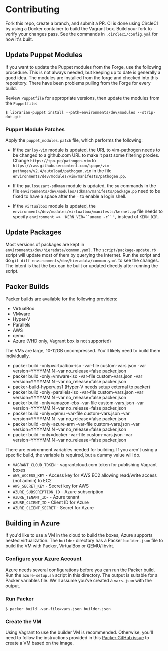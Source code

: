 # Contributing

Fork this repo, create a branch, and submit a PR. CI is done using CircleCI by using a Docker container to build the Vagrant box. Build your fork to verify your changes pass. See the commands in `.circleci/config.yml` for how it's built.

## Update Puppet Modules

If you want to update the Puppet modules from the Forge, use the following procedure. This is not always needed, but keeping up to date is generally a good idea. The modules are installed from the forge and checked into this repository. There have been problems pulling from the Forge for every build.

Review `Puppetfile` for appropriate versions, then update the modules from the `Puppetfile`:
```shell
$ librarian-puppet install --path=environments/dev/modules --strip-dot-git
```

### Puppet Module Patches

Apply the `puppet_modules.patch` file, which performs the following:

* If the `zanloy-vim` module is updated, the URL to vim-pathogen needs to be changed to a github.com URL to make it past some filtering proxies. Change `https://tpo.pe/pathogen.vim` to `https://raw.githubusercontent.com/tpope/vim-pathogen/v2.4/autoload/pathogen.vim` in the file `environments/dev/modules/vim/manifests/pathogen.pp`.

* If the `paulosuzart-sdkman` module is updated, the `su` commands in the file `environments/dev/modules/sdkman/manifests/package.pp` need to be fixed to have a space after the ` - ` to enable a login shell.

* If the `virtualbox` module is updated, the `environments/dev/modules/virtualbox/manifests/kernel.pp` file needs to specify `environment => 'KERN_VER=``uname -r``',` instead of `KERN_DIR`.

## Update Packages

Most versions of packages are kept in `environments/dev/hieradata/common.yaml`. The `script/package-update.rb` script will update most of them by querying the Internet. Run the script and do `git diff environments/dev/hieradata/common.yaml` to see the changes. The intent is that the box can be built or updated directly after running the script.

## Packer Builds

Packer builds are available for the following providers:

* VirtualBox
* VMware
* Hyper-V
* Parallels
* AWS
* qemu
* Azure (VHD only, Vagrant box is not supported)

The VMs are large, 10-12GB uncompressed. You'll likely need to build them individually.

* packer build -only=virtualbox-iso -var-file custom-vars.json -var version=YYYYMM.N -var no_release=false packer.json
* packer build -only=vmware-iso     -var-file custom-vars.json -var version=YYYYMM.N -var no_release=false packer.json
* packer-build-hyperv.ps1           (Hyper-V needs setup external to packer)
* packer build -only=parallels-iso  -var-file custom-vars.json -var version=YYYYMM.N -var no_release=false packer.json
* packer build -only=amazon-ebs     -var-file custom-vars.json -var version=YYYYMM.N -var no_release=false packer.json
* packer build -only=qemu           -var-file custom-vars.json -var version=YYYYMM.N -var no_release=false packer.json
* packer build -only=azure-arm      -var-file custom-vars.json -var version=YYYYMM.N -var no_release=false packer.json
* packer build -only=docker         -var-file custom-vars.json -var version=YYYYMM.N -var no_release=false packer.json

There are environment variables needed for building. If you aren't using a specific build, the variable is required, but a dummy value will do.

* `VAGRANT_CLOUD_TOKEN` - vagrantcloud.com token for publishing Vagrant boxes
* `AWS_ACCESS_KEY` - Access key for AWS EC2 allowing read/write access (not admin) to EC2
* `AWS_SECRET_KEY` - Secret key for AWS
* `AZURE_SUBSCRIPTION_ID` - Azure subscription
* `AZURE_TENANT_ID`- - Azure tenant
* `AZURE_CLIENT_ID` - Client ID for Azure
* `AZURE_CLIENT_SECRET` - Secret for Azure

## Building in Azure

If you'd like to use a VM in the cloud to build the boxes, Azure supports nested virtualization. The `builder` directory has a Packer `builder.json` file to build the VM with Packer, VirtualBox or QEMU/libvirt.

### Configure your Azure Account

Azure needs several configurations before you can run the Packer build. Run the `azure-setup.sh` script in this directory. The output is suitable for a Packer variables file. We'll assume you've created a `vars.json` with the output.

### Run Packer

```shell
$ packer build -var-file=vars.json builder.json
```

### Create the VM

Using Vagrant to use the builder VM is recommended. Otherwise, you'll need to follow the instructions provided in this [Packer GitHub issue](https://github.com/Azure/packer-azure/issues/201) to create a VM based on the image.
